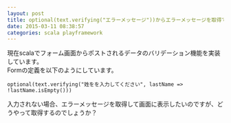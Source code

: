 ```yaml
---
layout: post
title: optional(text.verifying("エラーメッセージ"))からエラーメッセージを取得できない
date: 2015-03-11 08:38:57
categories: scala playframework
---
```

<!-- {% raw %} -->
<p>現在scalaでフォーム画面からポストされるデータのバリデーション機能を実装しています。<br>
Formの定義を以下のようにしています。</p>

<p><code>optional(text.verifying("姓をを入力してください", lastName =&gt; !lastName.isEmpty()))</code></p>

<p>入力されない場合、エラーメッセージを取得して画面に表示したいのですが、どうやって取得するのでしょうか？</p>
<!-- {% endraw %} -->

